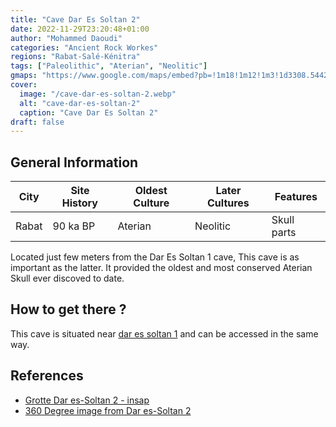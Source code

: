 ```yaml
---
title: "Cave Dar Es Soltan 2"
date: 2022-11-29T23:20:48+01:00
author: "Mohammed Daoudi"
categories: "Ancient Rock Workes"
regions: "Rabat-Salé-Kénitra"
tags: ["Paleolithic", "Aterian", "Neolitic"]
gmaps: "https://www.google.com/maps/embed?pb=!1m18!1m12!1m3!1d3308.5442053894094!2d-6.900237923756942!3d33.97855292161681!2m3!1f0!2f0!3f0!3m2!1i1024!2i768!4f13.1!3m3!1m2!1s0xda76d3e70927ce7%3A0xa367b415d1b89942!2sDar%20Es%20Soltan%202%20Cave!5e0!3m2!1sen!2sma!4v1669765104033!5m2!1sen!2sma"
cover:
  image: "/cave-dar-es-soltan-2.webp"
  alt: "cave-dar-es-soltan-2"
  caption: "Cave Dar Es Soltan 2"
draft: false
---
```


## General Information

| City  | Site History | Oldest Culture | Later Cultures | Features    |
| ---   | ---          | ---            | ---            | ---         |
| Rabat | 90 ka BP     | Aterian        | Neolitic       | Skull parts |

Located just few meters from the Dar Es Soltan 1 cave, This cave is as important as the latter. It provided the oldest and most conserved Aterian Skull ever discoved to date.

## How to get there ?
This cave is situated near [dar es soltan 1](/locations/dar-es-soltan-1) and can be accessed in the same way.

## References
- [Grotte Dar es-Soltan 2 - insap](https://insap.ac.ma/?p=898)
- [360 Degree image from Dar es-Soltan 2](https://www.360cities.net/image/dar-es-soltan-2-cave-entrance)

